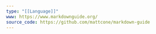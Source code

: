 ```yaml
---
type: "[[Language]]"
www: https://www.markdownguide.org/
source_code: https://github.com/mattcone/markdown-guide
---
```

